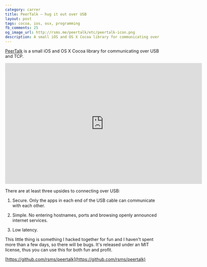 ```yaml
---
category: carrer
title: PeerTalk — hug it out over USB
layout: post
tags: cocoa, ios, osx, programming
fb_comments: 25
og_image_url: http://rsms.me/peertalk/etc/peertalk-icon.png
description: A small iOS and OS X Cocoa library for communicating over USB and TCP
---
```


[PeerTalk](http://rsms.me/peertalk/) is a small iOS and OS X Cocoa library for communicating over USB and TCP.

<iframe width="640" height="394" src="http://www.youtube.com/embed/kQPWy8N0mBg?hd=1&amp;rel=0" frameborder="0" allowfullscreen></iframe>

There are at least three upsides to connecting over USB:

1. Secure. Only the apps in each end of the USB cable can communicate with each other.

2. Simple. No entering hostnames, ports and browsing openly announced internet services.

3. Low latency.

This little thing is something I hacked together for fun and I haven't spent more than a few days, so there will be bugs. It's released under an MIT license, thus you can use this for both fun and profit.

[https://github.com/rsms/peertalk](https://github.com/rsms/peertalk)
